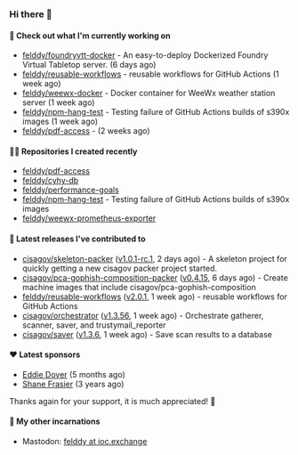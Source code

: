 ### Hi there 👋

#### 👷 Check out what I'm currently working on

- [felddy/foundryvtt-docker](https://github.com/felddy/foundryvtt-docker) - An easy-to-deploy Dockerized Foundry Virtual Tabletop server. (6 days ago)
- [felddy/reusable-workflows](https://github.com/felddy/reusable-workflows) - reusable workflows for GitHub Actions (1 week ago)
- [felddy/weewx-docker](https://github.com/felddy/weewx-docker) - Docker container for WeeWx weather station server (1 week ago)
- [felddy/npm-hang-test](https://github.com/felddy/npm-hang-test) - Testing failure of GitHub Actions builds of s390x images (1 week ago)
- [felddy/pdf-access](https://github.com/felddy/pdf-access) -  (2 weeks ago)

#### 👨‍💻 Repositories I created recently

- [felddy/pdf-access](https://github.com/felddy/pdf-access)
- [felddy/cyhy-db](https://github.com/felddy/cyhy-db)
- [felddy/performance-goals](https://github.com/felddy/performance-goals)
- [felddy/npm-hang-test](https://github.com/felddy/npm-hang-test) - Testing failure of GitHub Actions builds of s390x images
- [felddy/weewx-prometheus-exporter](https://github.com/felddy/weewx-prometheus-exporter)

#### 🚀 Latest releases I've contributed to

- [cisagov/skeleton-packer](https://github.com/cisagov/skeleton-packer) ([v1.0.1-rc.1](https://github.com/cisagov/skeleton-packer/releases/tag/v1.0.1-rc.1), 2 days ago) - A skeleton project for quickly getting a new cisagov packer project started.
- [cisagov/pca-gophish-composition-packer](https://github.com/cisagov/pca-gophish-composition-packer) ([v0.4.15](https://github.com/cisagov/pca-gophish-composition-packer/releases/tag/v0.4.15), 6 days ago) - Create machine images that include cisagov/pca-gophish-composition
- [felddy/reusable-workflows](https://github.com/felddy/reusable-workflows) ([v2.0.1](https://github.com/felddy/reusable-workflows/releases/tag/v2.0.1), 1 week ago) - reusable workflows for GitHub Actions
- [cisagov/orchestrator](https://github.com/cisagov/orchestrator) ([v1.3.56](https://github.com/cisagov/orchestrator/releases/tag/v1.3.56), 1 week ago) - Orchestrate gatherer, scanner, saver, and trustymail_reporter
- [cisagov/saver](https://github.com/cisagov/saver) ([v1.3.6](https://github.com/cisagov/saver/releases/tag/v1.3.6), 1 week ago) - Save scan results to a database

#### ❤️ Latest sponsors
- [Eddie Dover](https://github.com/EddieDover) (5 months ago)
- [Shane Frasier](https://github.com/jsf9k) (3 years ago)

Thanks again for your support, it is much appreciated! 🙏

#### 🐋 My other incarnations
- Mastodon: <a rel="me" href="https://ioc.exchange/@felddy">felddy at ioc.exchange</a>

